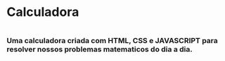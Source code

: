 <h1>Calculadora<h1>
  
<h3>Uma  calculadora criada com HTML, CSS e JAVASCRIPT para resolver nossos problemas matematicos do dia a dia.</h3>
